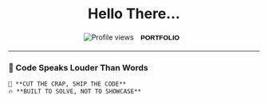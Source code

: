 <h1 align="center">Hello There...</h1>

<p align="center">
  <img src="https://komarev.com/ghpvc/?username=your-username&color=blue&style=flat-square" alt="Profile views" />
  <a href="https://your-portfolio-link.com">
    <button style="background:#fff;padding:5px 10px;border-radius:5px;border:none;font-weight:bold;cursor:pointer;">PORTFOLIO</button>
  </a>
</p>

---

### 🚀 Code Speaks Louder Than Words
```md
🚀 **CUT THE CRAP, SHIP THE CODE**  
🔥 **BUILT TO SOLVE, NOT TO SHOWCASE**

